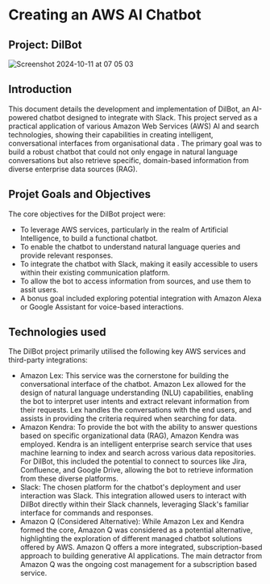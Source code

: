 # Creating an AWS AI Chatbot
## Project: DilBot
![Screenshot 2024-10-11 at 07 05 03](https://github.com/user-attachments/assets/3bd2dec4-9094-4602-b369-1f55b80489f4)

## Introduction

This document details the development and implementation of DilBot, an AI-powered chatbot designed to integrate with Slack. This project served as a practical application of various Amazon Web Services (AWS) AI and search technologies, showing their capabilities in creating intelligent, conversational interfaces from organisational data . The primary goal was to build a robust chatbot that could not only engage in natural language conversations but also retrieve specific, domain-based information from diverse enterprise data sources (RAG).

## Projet Goals and Objectives

The core objectives for the DilBot project were:

- To leverage AWS services, particularly in the realm of Artificial Intelligence, to build a functional chatbot.
- To enable the chatbot to understand natural language queries and provide relevant responses.
- To integrate the chatbot with Slack, making it easily accessible to users within their existing communication platform.
- To allow the bot to access information from sources, and use them to assit users.
- A bonus goal included exploring potential integration with Amazon Alexa or Google Assistant for voice-based interactions.

## Technologies used

The DilBot project primarily utilised the following key AWS services and third-party integrations:

- Amazon Lex: This service was the cornerstone for building the conversational interface of the chatbot. Amazon Lex allowed for the design of natural language understanding (NLU) capabilities, enabling the bot to interpret user intents and extract relevant information from their requests. Lex handles the conversations with the end users, and assists in providing the criteria required when searching for data. 
- Amazon Kendra: To provide the bot with the ability to answer questions based on specific organizational data (RAG), Amazon Kendra was employed. Kendra is an intelligent enterprise search service that uses machine learning to index and search across various data repositories. For DilBot, this included the potential to connect to sources like Jira, Confluence, and Google Drive, allowing the bot to retrieve information from these diverse platforms.
- Slack: The chosen platform for the chatbot's deployment and user interaction was Slack. This integration allowed users to interact with DilBot directly within their Slack channels, leveraging Slack's familiar interface for commands and responses.
- Amazon Q (Considered Alternative): While Amazon Lex and Kendra formed the core, Amazon Q was considered as a potential alternative, highlighting the exploration of different managed chatbot solutions offered by AWS. Amazon Q offers a more integrated, subscription-based approach to building generative AI applications. The main detractor from Amazon Q was the ongoing cost management for a subscription based service.

## 

